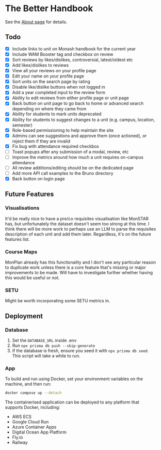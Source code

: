 # The Better Handbook

See the [About page](https://tbh.lachlanmacphee.com/about) for details.

## Todo

- [x] Include links to unit on Monash handbook for the current year
- [x] Include WAM Booster tag and checkbox on review
- [x] Sort reviews by likes/dislikes, controversial, latest/oldest etc
- [x] Add likes/dislikes to reviews
- [x] View all your reviews on your profile page
- [x] Edit your name on your profile page
- [x] Sort units on the search page by rating
- [x] Disable like/dislike buttons when not logged in
- [x] Add a year completed input to the review form
- [x] Ability to edit reviews from either profile page or unit page
- [x] Back button on unit page to go back to home or advanced search depending on where they came from
- [x] Ability for students to mark units deprecated
- [x] Ability for students to suggest changes to a unit (e.g. campus, location, semester)
- [x] Role-based permissioning to help maintain the site
- [x] Admins can see suggestions and approve them (once actioned), or reject them if they are invalid
- [x] Fix bug with attendance required checkbox
- [ ] Toast popups after any submission of a modal, review, etc
- [ ] Improve the metrics around how much a unit requires on-campus attendance
- [ ] All review additions/editing should be on the dedicated page
- [ ] Add more API call examples to the Bruno directory
- [x] Back button on login page

## Future Features

### Visualisations

It'd be really nice to have a pre/co requisites visualisation like MonSTAR has, but unfortunately the dataset doesn't seem too strong at this time. I think there will be more work to perhaps use an LLM to parse the requisites description of each unit and add them later. Regardless, it's on the future features list.

### Course Maps

MonPlan already has this functionality and I don't see any particular reason to duplicate work unless there is a core feature that's missing or major improvements to be made. Will have to investigate further whether having this would be useful or not.

### SETU

Might be worth incorporating some SETU metrics in.

## Deployment

### Database

1. Set the `DATABASE_URL` inside .env
2. Run `npx prisma db push --skip-generate`
3. If the database is fresh, ensure you seed it with `npx prisma db seed`. This script will take a while to run.

### App

To build and run using Docker, set your environment variables on the machine, and then run:

```bash
docker compose up --detach
```

The containerised application can be deployed to any platform that supports Docker, including:

- AWS ECS
- Google Cloud Run
- Azure Container Apps
- Digital Ocean App Platform
- Fly.io
- Railway
